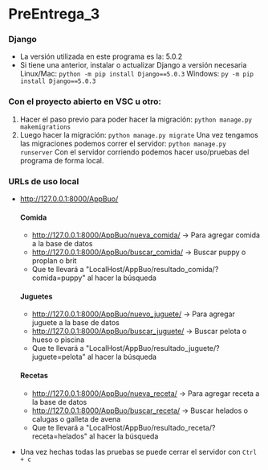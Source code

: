 # PreEntrega_3
### Django
- La versión utilizada en este programa es la: 5.0.2
- Si tiene una anterior, instalar o actualizar Django a versión necesaria Linux/Mac: `python -m pip install Django==5.0.3`  Windows: `py -m pip install Django==5.0.3`

### Con el proyecto abierto en VSC u otro:
1. Hacer el paso previo para poder hacer la migración: `python manage.py makemigrations`
2. Luego hacer la migración: `python manage.py migrate`
Una vez tengamos las migraciones podemos correr el servidor: `python manage.py runserver`
Con el servidor corriendo podemos hacer uso/pruebas del programa de forma local.

### URLs de uso local 
- http://127.0.0.1:8000/AppBuo/
  #### Comida
  - http://127.0.0.1:8000/AppBuo/nueva_comida/  -> Para agregar comida a la base de datos
  - http://127.0.0.1:8000/AppBuo/buscar_comida/ -> Buscar puppy o proplan o brit
  - Que te llevará a "LocalHost/AppBuo/resultado_comida/?comida=puppy" al hacer la búsqueda

  #### Juguetes
  - http://127.0.0.1:8000/AppBuo/nuevo_juguete/  -> Para agregar juguete a la base de datos
  - http://127.0.0.1:8000/AppBuo/buscar_juguete/ -> Buscar pelota o hueso o piscina
  - Que te llevará a "LocalHost/AppBuo/resultado_juguete/?juguete=pelota" al hacer la búsqueda

  #### Recetas
  - http://127.0.0.1:8000/AppBuo/nueva_receta/  -> Para agregar receta a la base de datos
  - http://127.0.0.1:8000/AppBuo/buscar_receta/ -> Buscar helados o calugas o galleta de avena
  - Que te llevará a "LocalHost/AppBuo/resultado_receta/?receta=helados" al hacer la búsqueda

- Una vez hechas todas las pruebas se puede cerrar el servidor con `Ctrl + c`


